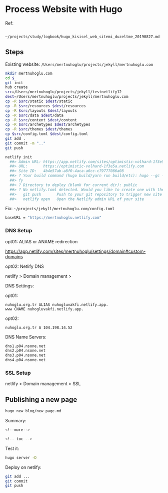 
# Process Website with Hugo

Ref:

		~/projects/study/logbook/hugo_kisisel_web_sitemi_duzeltme_20190827.md

## Steps

Existing website: `/Users/mertnuhoglu/projects/jekyll/mertnuhoglu.com`

``` bash
mkdir mertnuhoglu.com
cd $_
git init
hub create
src=/Users/mertnuhoglu/projects/jekyll/testnetlify12
dest=/Users/mertnuhoglu/projects/jekyll/mertnuhoglu.com
cp -R $src/static $dest/static
cp -R $src/resources $dest/resources
cp -R $src/layouts $dest/layouts
cp -R $src/data $dest/data
cp -R $src/content $dest/content
cp -R $src/archetypes $dest/archetypes
cp -R $src/themes $dest/themes
cp $src/config.toml $dest/config.toml
git add .
git commit -m ".."
git push
``` 

``` bash
netlify init
  ##> Admin URL: https://app.netlify.com/sites/optimistic-volhard-1f3e5a
  ##> URL:       https://optimistic-volhard-1f3e5a.netlify.com
  ##> Site ID:   4b4e57ab-a8f0-4aca-a6cc-c79777086a08
  ##> ? Your build command (hugo build/yarn run build/etc): hugo --gc --minify
  ##> fy
  ##> ? Directory to deploy (blank for current dir): public
  ##> ? No netlify.toml detected. Would you like to create one with these build settings? Yes
  ##>   git push       Push to your git repository to trigger new site builds
  ##>   netlify open   Open the Netlify admin URL of your site
``` 

Fix: `~/projects/jekyll/mertnuhoglu.com/config.toml`

``` bash
baseURL = "https://mertnuhoglu.netlify.com"
``` 

### DNS Setup

opt01: ALIAS or ANAME redirection

https://app.netlify.com/sites/mertnuhoglu/settings/domain#custom-domains

opt02: Netlify DNS

netlify > Domain management > 

DNS Settings:

opt01:

```
nuhoglu.org.tr ALIAS nuhogluvakfi.netlify.app.
www CNAME nuhogluvakfi.netlify.app.
```

opt02:

```
nuhoglu.org.tr A 104.198.14.52
```

DNS Name Servers:

```bash
dns1.p04.nsone.net
dns2.p04.nsone.net
dns3.p04.nsone.net
dns4.p04.nsone.net
```



### SSL Setup

netlify > Domain management > SSL

## Publishing a new page

``` bash
hugo new blog/new_page.md
``` 

Summary:

``` bash
<!--more-->

<!-- toc -->
``` 

Test it:

```bash
hugo server -D
```

Deploy on netlify:

```bash
git add ...
git commit
git push
```



